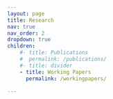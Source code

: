 ```yaml
---
layout: page
title: Research
nav: true
nav_order: 2
dropdown: true
children:
    #- title: Publications
    #  permalink: /publications/
    #- title: divider
    - title: Working Papers
      permalink: /workingpapers/

---
```

